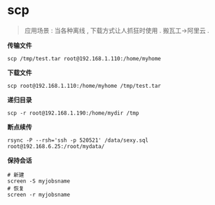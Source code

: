 # scp

> 应用场景 : 当各种离线 , 下载方式让人抓狂时使用 . 搬瓦工-&gt;阿里云 .

**传输文件**

```
scp /tmp/test.tar root@192.168.1.110:/home/myhome
```

**下载文件**

```
scp root@192.168.1.110:/home/myhome /tmp/test.tar
```

**递归目录**

```
scp -r root@192.168.1.190:/home/mydir /tmp
```

**断点续传**

```
rsync -P --rsh='ssh -p 520521' /data/sexy.sql root@192.168.6.25:/root/mydata/
```

**保持会话**

```
# 新建
screen -S myjobsname
# 恢复
screen -r myjobsname
```




